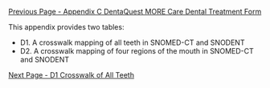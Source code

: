 [Previous Page - Appendix C DentaQuest MORE Care Dental Treatment Form](appendix_c_dentaquest_more_care_dental_treatment_form.html)

This appendix provides two tables:
* D1. A crosswalk mapping of all teeth in SNOMED-CT and SNODENT
* D2. A crosswalk mapping of four regions of the mouth in SNOMED-CT and SNODENT

[Next Page - D1 Crosswalk of All Teeth](d1_crosswalk_of_all_teeth.html)